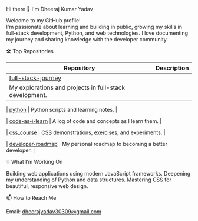  Hi there 👋
 I'm Dheeraj Kumar Yadav

Welcome to my GitHub profile!  
I'm passionate about learning and building in public, growing my skills in full-stack development, Python, and web technologies.
I love documenting my journey and sharing knowledge with the developer community.


🛠️ Top Repositories

| Repository | Description |
|------------|-------------|
| [full-stack-journey](https://github.com/12aa8777/full-stack-journey) |
My explorations and projects in full-stack development. |

| [python](https://github.com/12aa8777/python) |
Python scripts and learning notes. |

| [code-as-i-learn](https://github.com/12aa8777/code-as-i-learn) |
A log of code and concepts as I learn them. |

| [css_course](https://github.com/12aa8777/css_course) | 
CSS demonstrations, exercises, and experiments. |

| [developer-roadmap](https://github.com/12aa8777/developer-roadmap) |
My personal roadmap to becoming a better developer. |



 💡 What I’m Working On

 Building web applications using modern JavaScript frameworks.
 Deepening my understanding of Python and data structures.
 Mastering CSS for beautiful, responsive web design.

📫 How to Reach Me

 Email: dheerajyadav30309@gmail.com






